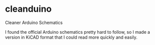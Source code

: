 # cleanduino
Cleaner Arduino Schematics

I found the official Arduino schematics pretty hard to follow, so I made a version in KiCAD format that I could read more quickly and easily.
